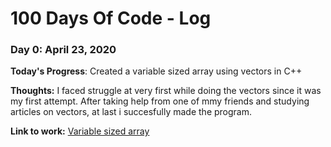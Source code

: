 # 100 Days Of Code - Log

### Day 0: April 23, 2020 

**Today's Progress**: Created a variable sized array using vectors in C++

**Thoughts:** I faced struggle at very first while doing the vectors since it was my first attempt. After taking help from one of mmy friends and studying articles on vectors, at last i succesfully made the program.

**Link to work:** [Variable sized array](https://github.com/shuklashikhar515/CodePractice/blob/master/variable_sized_array.cpp)

